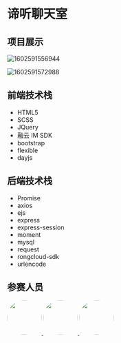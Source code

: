 # 谛听聊天室

## 项目展示

![1602591556944](D:\02-传智大学\flutter\node_rongyun\img\1602591556944.png)







![1602591572988](D:\02-传智大学\flutter\node_rongyun\img\1602591572988.png)



## 前端技术栈

- HTML5
- SCSS
- JQuery
- 融云 IM SDK
- bootstrap 
- flexible 
- dayjs

## 后端技术栈

-   Promise
-   axios
-   ejs
-   express
-   express-session
-   moment
-   mysql
-   request
-   rongcloud-sdk
-   urlencode

## 参赛人员

<table>
    <a href="https://github.com/Silence-dream">
        <img src="https://avatars3.githubusercontent.com/u/42824008?s=460&u=afda3a6eb14e3c98fd65c9319d6ea3bc9a7133ce&v=4" style="width: 80px;height: 80px;border-radius: 50%;"> 
    </a>
     <a href="https://github.com/tnag1908">
        <img src="https://avatars1.githubusercontent.com/u/41857884?s=460&u=111048d5e5a940a89539c5693d4b1d3c6da99d39&v=4" style="width: 80px;height: 80px;border-radius: 50%;"> 
    </a>
     <a href="https://github.com/L-cuitain">
        <img src="https://avatars0.githubusercontent.com/u/53321243?s=460&u=3b4d8fa70ce9efc25095f2992e6bbc644e15de07&v=4" style="width: 80px;height: 80px;border-radius: 50%;"> 
    </a>
</table>


